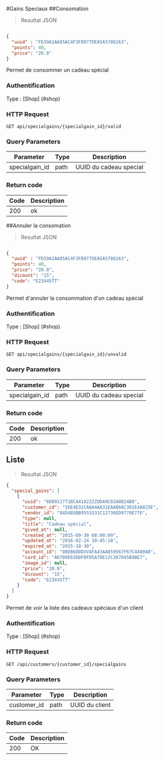 #Gains Speciaux
##Consomation

> Resultat JSON

```json

{
  "uuid" : "FD39A1AA85AC4F3FB977DEA5A5786263",
  "points": 40,
  "price": "20.0"
}
```

Permet de consommer un cadeau spécial

### Authentification

Type : [Shop] (#shop)

### HTTP Request

`GET api/specialgains/{specialgain_id}/valid`

### Query Parameters

Parameter | Type | Description
--------- | --------- | -----------
specialgain_id | path | UUID du cadeau special

### Return code
Code | Description
------- | ---------
200 | ok

##Annuler la consomation

> Resultat JSON

```json

{
  "uuid" : "FD39A1AA85AC4F3FB977DEA5A5786263",
  "points": 40,
  "price": "20.0",
  "dicount": "15",
  "code": "E23X45TT"
}
```

Permet d'annuler la consommation d'un cadeau spécial

### Authentification

Type : [Shop] (#shop)

### HTTP Request

`GET api/specialgains/{specialgain_id}/unvalid`

### Query Parameters

Parameter | Type | Description
--------- | --------- | -----------
specialgain_id | path | UUID du cadeau special

### Return code
Code | Description
------- | ---------
200 | ok


## Liste

>  Resultat JSON

```json
{
  "special_gains": [
    {
      "uuid": "6DB912771BCA41A2ZZZDDA9C02A8B24B8",
      "customer_id": "5EE4E32CA6A4AA31EAAB68C381E4A825E",
      "vendor_id": "84D4B5BB95SSS31C12736ED9779E77E",
      "type": null,
      "title": "Cadeau spécial",
      "gived_at": null,
      "created_at": "2015-09-30 08:00:09",
      "updated_at": "2016-02-24 10:45:18",
      "expired_at": "2015-10-30",
      "account_id": "0BEB6DDDVVAFA43AA859567F67C4480AB",
      "card_id": "A6700E63DDFDFD5A78E12C387845B90E7",
      "image_id": null,
      "price": "20.0",
      "dicount": "15",
      "code": "E23X45TT"
    }
  ]
}
```

Permet de voir la liste des cadeaux spéciaux d'un client

### Authentification

Type : [Shop] (#shop)

### HTTP Request

`GET /api/customers/{customer_id}/specialgains`

### Query Parameters

Parameter | Type | Description
--------- | --------- | -----------
customer_id | path | UUID du client

### Return code
Code | Description
------- | ---------
200 | OK
